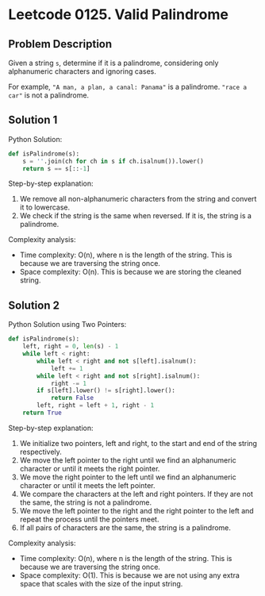 # Leetcode 0125. Valid Palindrome

## Problem Description
Given a string `s`, determine if it is a palindrome, considering only alphanumeric characters and ignoring cases.

For example, `"A man, a plan, a canal: Panama"` is a palindrome. `"race a car"` is not a palindrome.

## Solution 1
Python Solution:
```python
def isPalindrome(s):
    s = ''.join(ch for ch in s if ch.isalnum()).lower()
    return s == s[::-1]
```

Step-by-step explanation:
1. We remove all non-alphanumeric characters from the string and convert it to lowercase.
2. We check if the string is the same when reversed. If it is, the string is a palindrome.

Complexity analysis:
- Time complexity: O(n), where n is the length of the string. This is because we are traversing the string once.
- Space complexity: O(n). This is because we are storing the cleaned string.

## Solution 2
Python Solution using Two Pointers:
```python
def isPalindrome(s):
    left, right = 0, len(s) - 1
    while left < right:
        while left < right and not s[left].isalnum():
            left += 1
        while left < right and not s[right].isalnum():
            right -= 1
        if s[left].lower() != s[right].lower():
            return False
        left, right = left + 1, right - 1
    return True
```

Step-by-step explanation:
1. We initialize two pointers, left and right, to the start and end of the string respectively.
2. We move the left pointer to the right until we find an alphanumeric character or until it meets the right pointer.
3. We move the right pointer to the left until we find an alphanumeric character or until it meets the left pointer.
4. We compare the characters at the left and right pointers. If they are not the same, the string is not a palindrome.
5. We move the left pointer to the right and the right pointer to the left and repeat the process until the pointers meet.
6. If all pairs of characters are the same, the string is a palindrome.

Complexity analysis:
- Time complexity: O(n), where n is the length of the string. This is because we are traversing the string once.
- Space complexity: O(1). This is because we are not using any extra space that scales with the size of the input string.
